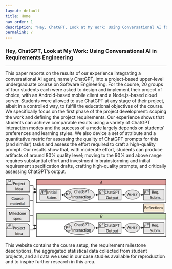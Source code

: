 ```yaml
---
layout: default
title: Home
nav_order: 1
description: "Hey, ChatGPT, Look at My Work: Using Conversational AI for Project Scoping and Requirement Engineering"
permalink: /
---
```


### Hey, ChatGPT, Look at My Work: Using Conversational AI in Requirements Engineering

---

This paper reports on the results of our experience integrating a conversational AI agent, namely ChatGPT, into a project-based upper-level undergraduate course on Software Engineering. For the course, 20 groups of four students each were asked to design and implement their project of choice, with an Android-based mobile client and a Node.js-based cloud server. Students were allowed to use ChatGPT at any stage of their project, albeit in a controlled way, to fulfill the educational objectives of the course. We specifically focus on the first phase of the project development: scoping the work and defining the project requirements. Our experience shows that students can achieve comparable results using a variety of ChatGPT interaction modes and the success of a mode largely depends on students’ preferences and learning styles. We also device a set of attribute and a quantitative metric for assessing the quality of ChatGPT prompts for this (and similar) tasks and assess the effort required to craft a high-quality prompt. Our results show that, with moderate effort, students can produce artifacts of around 80% quality level; moving to the 90% and above range requires substantial effort and investment in brainstorming and initial requirement specification drafts, crafting high-quality prompts, and critically assessing ChatGPT’s output.

![image](/img/overview.png)

This website contains the course setup, the requirement milestone descriptions, the aggregated statistical data collected from student projects, and all data we used in our case studies available for reproduction and to inspire further research in this area. 